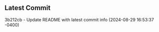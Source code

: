 
## Latest Commit
3b212cb - Update README with latest commit info (2024-08-29 16:53:37 -0400) <Yunxi-Zhou>

